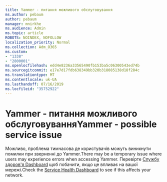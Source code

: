 ```yaml
---
title: Yammer - питання можливого обслуговування
ms.author: pebaum
author: pebaum
manager: mnirkhe
ms.audience: Admin
ms.topic: article
ROBOTS: NOINDEX, NOFOLLOW
localization_priority: Normal
ms.collection: Adm_O365
ms.custom:
- "1338"
- "2800001"
ms.openlocfilehash: edd4e8236a33565490fb153ba5c06300543ed74b
ms.sourcegitcommit: e17e7d17fdb638349bb320b318085138d18f284c
ms.translationtype: MT
ms.contentlocale: uk-UA
ms.lasthandoff: 07/16/2019
ms.locfileid: "35752922"
---
```

# <a name="yammer---possible-service-issue"></a><span data-ttu-id="b5231-102">Yammer - питання можливого обслуговування</span><span class="sxs-lookup"><span data-stu-id="b5231-102">Yammer - possible service issue</span></span>

<span data-ttu-id="b5231-103">Можливо, проблема тимчасова де користувачів можуть виникнути помилки при зверненні до Yammer.</span><span class="sxs-lookup"><span data-stu-id="b5231-103">There may be a temporary issue where users may experience errors when accessing Yammer.</span></span> <span data-ttu-id="b5231-104">Перевірте [Службу здоров'я Dashboard](https://admin.microsoft.com/AdminPortal/Home#/servicehealth) щоб побачити, якщо це впливає на вашої мережі.</span><span class="sxs-lookup"><span data-stu-id="b5231-104">Check the [Service Health Dashboard](https://admin.microsoft.com/AdminPortal/Home#/servicehealth) to see if this affects your network.</span></span>
